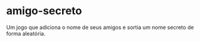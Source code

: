 # amigo-secreto
Um jogo que adiciona o nome de seus amigos e sortia um nome secreto de forma aleatória.
